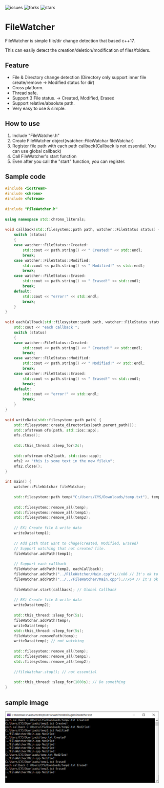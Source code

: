 ![issues](https://img.shields.io/github/issues/dydtjr1128/FileWatcher)
![forks](https://img.shields.io/github/forks/dydtjr1128/FileWatcher)
![stars](https://img.shields.io/github/stars/dydtjr1128/FileWatcher)

# FileWatcher
FileWatcher is simple file/dir change detection that based c++17.

This can easily detect the creation/deletion/modification of files/folders.

## Feature
 - File & Directory change detection (Directory only support inner file create/remove -> Modified status for dir)
 - Cross platform.
 - Thread safe.
 - Support 3 File status. -> Created, Modified, Erased
 - Support relative/absolute path.
 - Very easy to use & simple. 

## How to use

1. Include "FileWatcher.h"
2. Create FileWatcher object(watcher::FileWatchar fileWatchar)
3. Register file path with each path callback(Callback is not essential. You can use global callback)
4. Call FileWatcher's start function
5. Even after you call the "start" function, you can register.

## Sample code 

```cpp
#include <iostream>
#include <chrono>
#include <fstream>

#include "FileWatcher.h"

using namespace std::chrono_literals;

void callback(std::filesystem::path path, watcher::FileStatus status) {
	switch (status)
	{
	case watcher::FileStatus::Created:
		std::cout << path.string() << " Created!" << std::endl;
		break;
	case watcher::FileStatus::Modified:
		std::cout << path.string() << " Modified!" << std::endl;
		break;
	case watcher::FileStatus::Erased:
		std::cout << path.string() << " Erased!" << std::endl;
		break;
	default:
		std::cout << "error!" << std::endl;
		break;
	}
}

void eachCallback(std::filesystem::path path, watcher::FileStatus status) {
	std::cout << "each callback ";
	switch (status)
	{
	case watcher::FileStatus::Created:
		std::cout << path.string() << " Created!" << std::endl;
		break;
	case watcher::FileStatus::Modified:
		std::cout << path.string() << " Modified!" << std::endl;
		break;
	case watcher::FileStatus::Erased:
		std::cout << path.string() << " Erased!" << std::endl;
		break;
	default:
		std::cout << "error!" << std::endl;
		break;
	}
}

void writeData(std::filesystem::path path) {
	std::filesystem::create_directories(path.parent_path());
	std::ofstream ofs(path, std::ios::app);
	ofs.close();

	std::this_thread::sleep_for(2s);

	std::ofstream ofs2(path, std::ios::app);
	ofs2 << "this is some text in the new file\n";
	ofs2.close();
}

int main() {
	watcher::FileWatchar fileWatchar;

	std::filesystem::path temp("C:/Users/CYS/Downloads/temp.txt"), temp1("C:/Users/CYS/Downloads/temp1.txt"), temp2("C:/Users/CYS/Downloads/temp2.txt");

	std::filesystem::remove_all(temp);
	std::filesystem::remove_all(temp1);
	std::filesystem::remove_all(temp2);	

	// EX) Create file & write data
	writeData(temp1);

	// Add path that want to chage(Created, Modified, Erased)
	// Support watching that not created file.
	fileWatchar.addPath(temp1);

	// Support each callback
	fileWatchar.addPath(temp2, eachCallback);
	fileWatchar.addPath("../FileWatcher/Main.cpp");//x86 // It's ok to write string & relative path
	fileWatchar.addPath("../../FileWatcher/Main.cpp");//x64 // It's ok to write string & relative path

	fileWatchar.start(callback); // Global Callback

	// EX) Create file & write data
	writeData(temp2);

	std::this_thread::sleep_for(5s);
	fileWatchar.addPath(temp);
	writeData(temp);
	std::this_thread::sleep_for(5s);
	fileWatchar.removePath(temp);
	writeData(temp); // not watching

	std::filesystem::remove_all(temp);
	std::filesystem::remove_all(temp1);
	std::filesystem::remove_all(temp2);

	//fileWatchar.stop(); // not essential

	std::this_thread::sleep_for(1000s); // Do something
}
```

## sample image

![sample](./img/sample.png)
